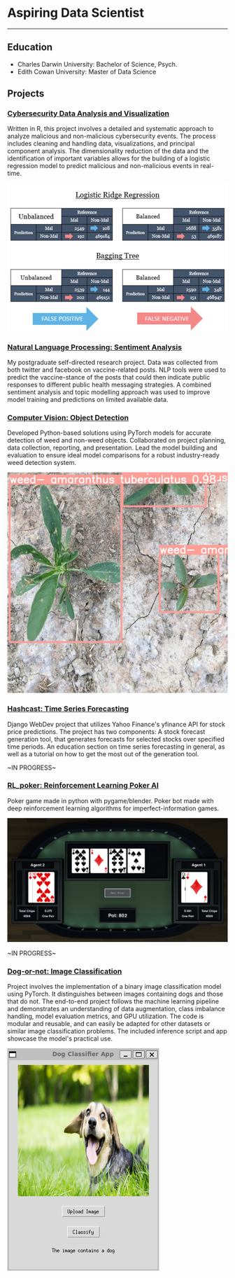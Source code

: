 # Aspiring Data Scientist
---

## Education
- Charles Darwin University: Bachelor of Science, Psych.
- Edith Cowan University: Master of Data Science

## Projects

### [Cybersecurity Data Analysis and Visualization](cybersecurity.html)
Written in R, this project involves a detailed and systematic approach to analyze malicious and non-malicious cybersecurity events. The process includes cleaning and handling data, visualizations, and principal component analysis. The dimensionality reduction of the data and the identification of important variables allows for the building of a logistic regression model to predict malicious and non-malicious events in real-time. 

![Confusion_Matrix](/assets/img/confusion_matrices.png)

### [Natural Language Processing: Sentiment Analysis](/assets/files/twitter.pdf)
My postgraduate self-directed research project. Data was collected from both twitter and facebook on vaccine-related posts. NLP tools were used to predict the vaccine-stance of the posts that could then indicate public responses to different public health messaging strategies. A combined sentiment analysis and topic modelling approach was used to improve model training and predictions on limited available data.

### [Computer Vision: Object Detection](/assets/files/computer_vision.pdf)
Developed Python-based solutions using PyTorch models for accurate detection of weed and non-weed objects. Collaborated on project planning, data collection, reporting, and presentation. Lead the model building and evaluation to ensure ideal model comparisons for a robust industry-ready weed detection system.

![Object Detection](/assets/img/computer_vision.jpg)

### [Hashcast: Time Series Forecasting](https://github.com/StephenGoosen/Stonks)
Django WebDev project that utilizes Yahoo Finance's yfinance API for stock price predictions. The project has two components: A stock forecast generation tool, that generates forecasts for selected stocks over specified time periods. An education section on time series forecasting in general, as well as a tutorial on how to get the most out of the generation tool.

~IN PROGRESS~

### [RL_poker: Reinforcement Learning Poker AI](https://github.com/StephenGoosen/RL_poker)
Poker game made in python with pygame/blender. Poker bot made with deep reinforcement learning algorithms for imperfect-information games. 

![Example](/assets/img/poker.png)

~IN PROGRESS~

### [Dog-or-not: Image Classification](https://github.com/StephenGoosen/dog-or-not)
Project involves the implementation of a binary image classification model using PyTorch. It distinguishes between images containing dogs and those that do not. The end-to-end project follows the machine learning pipeline and demonstrates an understanding of data augmentation, class imbalance handling, model evaluation metrics, and GPU utilization. The code is modular and reusable, and can easily be adapted for other datasets or similar image classification problems. The included inference script and app showcase the model's practical use.

![Example](/assets/img/Example.png)



